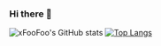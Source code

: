 ### Hi there 👋
![xFooFoo's GitHub stats](https://github-readme-stats.vercel.app/api?username=xFooFoo&theme=midnight-purple&show_icons=true&hide=)
[![Top Langs](https://github-readme-stats.vercel.app/api/top-langs/?username=xFooFoo&layout=compact&theme=midnight-purple)](https://github.com/xFooFoo/github-readme-stats)

